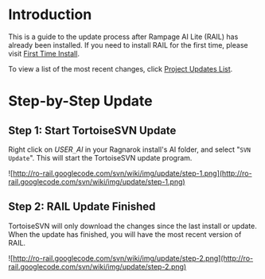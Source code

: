 

# Introduction #

This is a guide to the update process after Rampage AI Lite (RAIL) has already been installed. If you need to install RAIL for the first time, please visit [First Time Install](FirstTimeInstall.md).

To view a list of the most recent changes, click [Project Updates List](http://code.google.com/p/ro-rail/updates/list).

# Step-by-Step Update #

## Step 1: Start TortoiseSVN Update ##

Right click on _USER`_`AI_ in your Ragnarok install's AI folder, and select "`SVN Update`". This will start the TortoiseSVN update program.

![http://ro-rail.googlecode.com/svn/wiki/img/update/step-1.png](http://ro-rail.googlecode.com/svn/wiki/img/update/step-1.png)

## Step 2: RAIL Update Finished ##

TortoiseSVN will only download the changes since the last install or update. When the update has finished, you will have the most recent version of RAIL.

![http://ro-rail.googlecode.com/svn/wiki/img/update/step-2.png](http://ro-rail.googlecode.com/svn/wiki/img/update/step-2.png)